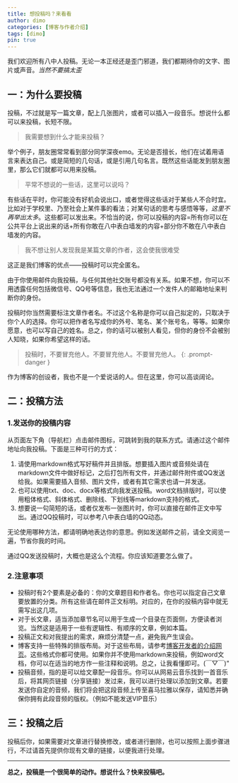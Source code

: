 ```yaml
---
title: 想投稿吗？来看看
author: dimo
categories: [博客与作者介绍]
tags: [dimo]
pin: true
---
```


我们欢迎所有八中人投稿。无论一本正经还是歪门邪道，我们都期待你的文字、图片或声音。*当然不要搞太歪*

## 一：为什么要投稿

投稿，不过就是写一篇文章，配上几张图片，或者可以插入一段音乐。想说什么都可以来投稿，长短不限。

> 我需要想到什么才能来投稿？

举个例子，朋友圈常常看到部分同学深夜emo。无论是否擅长，他们在试着用语言来表达自己。或是简短的几句话，或是引用几句名言。既然这些话能发到朋友圈里，那么它们就都可以用来投稿。

> 平常不想说的一些话，这里可以说吗？

有些话在平时，你可能没有好机会说出口，或者觉得这些话对于某些人不合时宜。比如对于学校里、乃至社会上某件事的看法；对某句话的思考与感悟等等，*这里不再举出太多*。这些都可以发出来。不恰当的说，你可以投稿的内容=所有你可以在公共平台上说出来的话+所有你敢在八中表白墙发的内容+部分你不敢在八中表白墙发的内容。

> 我不想让别人发现我是某篇文章的作者，这会使我很难受

这正是我们博客的优点——投稿时可以完全匿名。

由于你使用邮件向我投稿，与任何其他社交账号都没有关系。如果不想，你可以不用透露任何包括微信号、QQ号等信息，我也无法通过一个发件人的邮箱地址来判断你的身份。

投稿时你当然需要标注文章作者名。不过这个名称是你可以自己拟定的，只取决于你个人的选择。你可以把作者名写成你的外号、笔名、某个账号名，等等。如果你愿意，也可以写自己的姓名。总之，你的话可以被别人看见，但你的身份不会被别人知晓，如果你希望这样的话。

> 投稿时，不要冒充他人。不要冒充他人。不要冒充他人。
{: .prompt-danger }

作为博客的创设者，我也不是一个爱说话的人。但在这里，你可以高谈阔论。

## 二：投稿方法

### 1.发送你的投稿内容

从页面左下角（导航栏）点击邮件图标，可跳转到我的联系方式。请通过这个邮件地址向我投稿。下面是三种可行的方式：

1. 请使用markdown格式写好稿件并且排版。想要插入图片或音频处请在markdown文件中做好标记，之后打包所有文件，并通过邮件附件或QQ发送给我。如果需要插入音频、图片文件，或者有其它需求也请一并发送。
2. 也可以使用txt、doc、docx等格式向我发送投稿。word文档排版时，可以使用粗体格式、斜体格式、删除线、下划线等markdown支持的格式。
3. 想要说一句简短的话，或者仅发布一张图片时，你可以直接在邮件正文中写出。通过QQ投稿时，可以参考八中表白墙的QQ动态。

无论使用哪种方法，都请明确地表达你的意思。例如发送邮件之前，请全文阅览一遍，节省你我的时间。

通过QQ发送投稿时，大概也是这么个流程。你应该知道要怎么做了。

### 2.注意事项

- 投稿时有2个要素是必备的：你的文章题目和作者名。你也可以指定自己文章要放置的分类。所有这些请在邮件正文标明。对应的，在你的投稿内容中就无需写出这几项。
- 对于长文章，适当添加章节名可以用于生成一个目录在页面侧，方便读者浏览。当然这是适用于一些有逻辑性、有顺序的文章，例如本篇。
- 投稿正文和对我提出的需求，麻烦分清楚一点，避免我产生误会。
- 博客支持一些特殊的排版布局。对于这些布局，请参考[博客开发者的介绍网页](https://chirpy.cotes.page/posts/text-and-typography/)。这些格式你都可使用。如果你并不使用markdown来投稿，例如word文档，你可以在适当的地方作一些注释和说明。总之，让我看懂即可。(￣▽￣)"
- 投稿音频，指的是可以给文章配一段音乐。你可以从网易云音乐找到一首音乐后，将其网页链接（分享链接）发过来，我可以进行处理以添加到文章。若要发送你自定的音频，我们将会把这段音频上传至喜马拉雅以保存，请知悉并确保你拥有此段音频的版权。（例如不能发送VIP音乐）

## 三：投稿之后

投稿后你，如果需要对文章进行替换修改，或者进行删除，也可以按照上面步骤进行，不过请首先提供你现有文章的链接，以便我进行处理。

---

**总之，投稿是一个很简单的动作。想说什么？快来投稿吧。**


